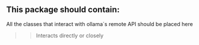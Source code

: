 ## This package should contain:

All the classes that interact with ollama´s remote API should be placed here 
>>Interacts directly or closely 